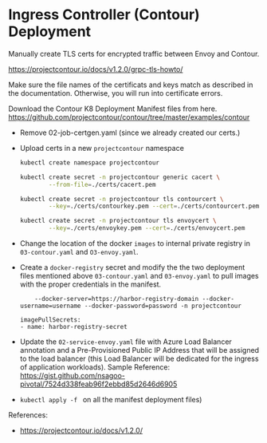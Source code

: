 # Ingress Controller (Contour) Deployment

Manually create TLS certs for encrypted traffic between Envoy and Contour.

https://projectcontour.io/docs/v1.2.0/grpc-tls-howto/

Make sure the file names of the certificats and keys match as described in the documentation. Otherwise, you will run into certificate errors.

Download the Contour K8 Deployment Manifest files from here.
https://github.com/projectcontour/contour/tree/master/examples/contour
- Remove 02-job-certgen.yaml (since we already created our certs.)

- Upload certs in a new `projectcontour` namespace

    ```bash
    kubectl create namespace projectcontour

    kubectl create secret -n projectcontour generic cacert \
            --from-file=./certs/cacert.pem

    kubectl create secret -n projectcontour tls contourcert \
            --key=./certs/contourkey.pem --cert=./certs/contourcert.pem

    kubectl create secret -n projectcontour tls envoycert \
            --key=./certs/envoykey.pem --cert=./certs/envoycert.pem
    ```

- Change the location of the docker `images` to internal private registry in `03-contour.yaml` and `O3-envoy.yaml`.

- Create a `docker-registry` secret and modify the the two deployment files mentioned above `03-contour.yaml` and `03-envoy.yaml` to pull images with the proper credentials in the manifest.

    ```kubectl create secret docker-registry harbor-registry-secret \
        --docker-server=https://harbor-registry-domain --docker-username=username --docker-password=password -n projectcontour
    ```

  ```
  imagePullSecrets:
  - name: harbor-registry-secret
  ```

- Update the `02-service-envoy.yaml` file with Azure Load Balancer annotation and a Pre-Provisioned Public IP Address that will be assigned to the load balancer (this Load Balancer will be dedicated for the ingress of application workloads). Sample Reference: https://gist.github.com/nsagoo-pivotal/7524d338feab96f2ebbd85d2646d6905

- `kubectl apply -f ` on all the manifest deployment files)

References:
- https://projectcontour.io/docs/v1.2.0/
